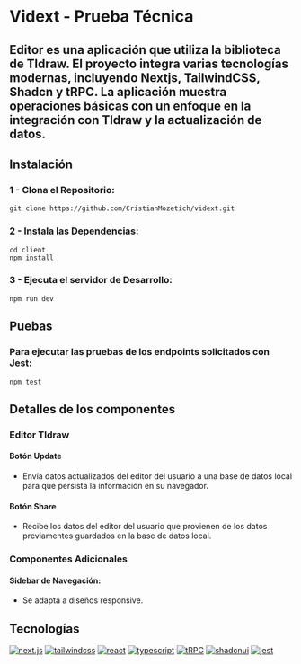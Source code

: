 

# Vidext - Prueba Técnica
## Editor es una aplicación que utiliza la biblioteca de Tldraw. El proyecto integra varias tecnologías modernas, incluyendo Nextjs, TailwindCSS, Shadcn y tRPC. La aplicación muestra operaciones básicas con un enfoque en la integración con Tldraw y la actualización de datos.

## Instalación
### 1 - Clona el Repositorio:
```
git clone https://github.com/CristianMozetich/vidext.git
```
### 2 - Instala las Dependencias:
```
cd client
npm install
```
### 3 - Ejecuta el servidor de Desarrollo:
```
npm run dev
```

## Puebas
### Para ejecutar las pruebas de los endpoints solicitados con Jest:
```
npm test
```
## Detalles de los componentes
### Editor Tldraw
#### Botón Update
- Envía datos actualizados del editor del usuario a una base de datos local para que persista la información en su navegador.
#### Botón Share
- Recibe los datos del editor del usuario que provienen de los datos previamentes guardados en la base de datos local.
### Componentes Adicionales
#### Sidebar de Navegación: 
- Se adapta a diseños responsive.

## Tecnologías
[![next.js](https://img.shields.io/badge/next.js-000?style=for-the-badge&logo=next.js&logoColor)](https://nextui.org/)
[![tailwindcss](https://img.shields.io/badge/tailwindcss-000?style=for-the-badge&logo=tailwindcss&logoColor)](https://tailwindcss.com/)
[![react](https://img.shields.io/badge/react-000?style=for-the-badge&logo=react&logoColor)](https://react.dev/)
[![typescript](https://img.shields.io/badge/typescript-000?style=for-the-badge&logo=typescript&logoColor)](https://www.typescriptlang.org/)
[![tRPC](https://img.shields.io/badge/trpc-000?style=for-the-badge&logo=trpc&logoColor)](https://trpc.io/)
[![shadcnui](https://img.shields.io/badge/shadcn/ui-000?style=for-the-badge&logo=shadcn/ui&logoColor)](https://ui.shadcn.com/)
[![jest](https://img.shields.io/badge/jest-000?style=for-the-badge&logo=jest&logoColor)](https://jestjs.io/)

